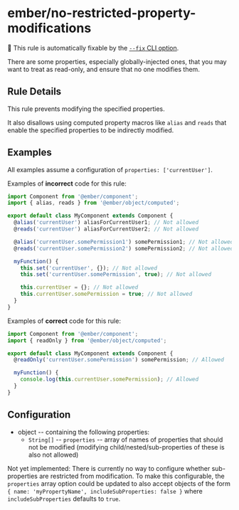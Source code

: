 # ember/no-restricted-property-modifications

🔧 This rule is automatically fixable by the [`--fix` CLI option](https://eslint.org/docs/latest/user-guide/command-line-interface#--fix).

<!-- end auto-generated rule header -->

There are some properties, especially globally-injected ones, that you may want to treat as read-only, and ensure that no one modifies them.

## Rule Details

This rule prevents modifying the specified properties.

It also disallows using computed property macros like `alias` and `reads` that enable the specified properties to be indirectly modified.

## Examples

All examples assume a configuration of `properties: ['currentUser']`.

Examples of **incorrect** code for this rule:

```js
import Component from '@ember/component';
import { alias, reads } from '@ember/object/computed';

export default class MyComponent extends Component {
  @alias('currentUser') aliasForCurrentUser1; // Not allowed
  @reads('currentUser') aliasForCurrentUser2; // Not allowed

  @alias('currentUser.somePermission1') somePermission1; // Not allowed
  @reads('currentUser.somePermission2') somePermission2; // Not allowed

  myFunction() {
    this.set('currentUser', {}); // Not allowed
    this.set('currentUser.somePermission', true); // Not allowed

    this.currentUser = {}; // Not allowed
    this.currentUser.somePermission = true; // Not allowed
  }
}
```

Examples of **correct** code for this rule:

```js
import Component from '@ember/component';
import { readOnly } from '@ember/object/computed';

export default class MyComponent extends Component {
  @readOnly('currentUser.somePermission') somePermission; // Allowed

  myFunction() {
    console.log(this.currentUser.somePermission); // Allowed
  }
}
```

## Configuration

- object -- containing the following properties:
  - `String[]` -- `properties` -- array of names of properties that should not be modified (modifying child/nested/sub-properties of these is also not allowed)

Not yet implemented: There is currently no way to configure whether sub-properties are restricted from modification. To make this configurable, the `properties` array option could be updated to also accept objects of the form `{ name: 'myPropertyName', includeSubProperties: false }` where `includeSubProperties` defaults to `true`.
